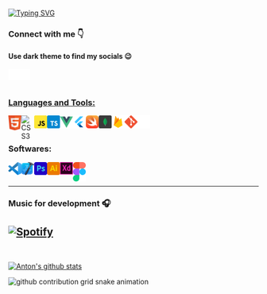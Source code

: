 <!-- ### Hello there <img src="./images/wave.gif" width="35px"> Welcome to my GitHub! I'm Anton Ustinoff, frontend developer. -->
<!-- ### Hi there 👋 <img src="./images/wave.gif" width="28px" height="28px">
#### Welcome to my GitHub!
#### My name is Anton Ustinoff. I am the frontend developer. -->
<br/>
<a href="https://git.io/typing-svg"><img src="https://readme-typing-svg.demolab.com?font=Fira+Code&weight=500&size=18&duration=2500&pause=500&width=500&lines=Hi+there+%F0%9F%91%8B;Welcome+to+my+GitHub!;My+name+is+Anton+Ustinoff.;I'am+mobile+app+developer.;I%E2%80%99m+currently+learning+Flutter+%26+SwiftUI.;I%E2%80%99m+currently+working+on+beauty+box.;I+really+love+coding." alt="Typing SVG" /></a>
<br/>

<!-- <img src="https://github.com/ziqq/ziqq/blob/main/images/stat.svg" alt="Anton WakaTime Activity" align=center/> -->

### Connect with me 👇
#### Use dark theme to find my socials 😉

<a href="https://vk.com/antonustinoff" target="_blank"><img align="left" alt="Anton U | VK" width="22px" src="./images/vk.svg" /></a>
<a href="https://www.instagram.com/eyeofantonustinoff/" target="_blank"><img align="left" alt="Anton U | Instagram" width="22px" src="./images/insta.svg" />

<br/>
<br/>

### Languages and Tools:

<a href="https://www.w3.org/html/" target="_blank"><img align="left" border="0" alt="HTML5" width="26px" src="./images/html.svg" /></a>
<a href="https://www.w3schools.com/css/" target="_blank"><img align="left" border="0" alt="CSS3" width="26px" src="./images/css.svg" /></a>
<a href="https://www.w3schools.com/js/" target="_blank"><img align="left" border="0" alt="JAVASCRIPT" width="26px" src="./images/javascript.svg" /></a>
<a href="https://www.w3schools.com/js/" target="_blank"><img align="left" border="0" alt="TYPESCRIPT" width="26px" src="./images/typescript.svg" /></a>
<a href="https://vuejs.org/" target="_blank"><img align="left" border="0" alt="vue" width="26px" src="./images/vue.svg" /></a>
<a href="https://flutter.dev/" target="_blank"><img align="left" border="0" alt="flutter" width="26px" src="./images/flutter.png" /></a>
<a href="https://www.apple.com/swift/" target="_blank"><img align="left" border="0" alt="flutter" width="26px" src="./images/swift.png" /></a>
<a href="https://www.mongodb.com/" target="_blank"><img align="left" border="0" alt="MongoDB" width="26px" src="./images/mongodb.svg" /></a>
<a href="https://firebase.google.com/" target="_blank"><img align="left" border="0" alt="Firebase" width="26px" src="./images/firebase.png" /></a>
<a href="https://git-scm.com/" target="_blank"><img align="left" border="0" alt="git" width="26px" src="./images/git.svg" /></a>
<a href="https://github.com/ziqq" target="_blank"><img align="left" border="0" alt="GitHub" width="26px" src="./images/github.svg" /></a>

<br />
<br />

### Softwares:

<a href="https://code.visualstudio.com/" target="_blank"><img align="left" alt="Visual Studio Code" width="26px" src="./images/vscode.svg" /></a>
<a href="https://developer.apple.com/xcode/" target="_blank"><img align="left" border="0" alt="flutter" width="26px" src="./images/xcode.png" /></a>
<a href="https://www.photoshop.com/en" target="_blank"> <img align="left" border="0" alt="Photoshop" width="26px" src="./images/photoshop.svg"/></a>
<a href="https://www.adobe.com/in/products/illustrator.html" target="_blank"> <img align="left" border="0" alt="Illustrator" width="26px" src="./images/illustrator.svg"/></a>
<a href="https://www.adobe.com/products/xd.html" target="_blank"><img align="left" border="0" alt="XD" width="26px" src="./images/xd.svg"/></a>
<a href="https://figma.com/" target="_blank"> <img align="left" border="0" alt="figma" width="26px" src="./images/figma.svg"/></a>

<br />
<br />

---

### Music for development 🎧

[![Spotify](https://github-readme-remake.vercel.app/api/spotify)](https://open.spotify.com/user/vd1u2mc30dd5ao76llca1b437)
<br/>
---

<br />

[![Anton's github stats](https://github-readme-stats.vercel.app/api?username=ziqq&include_all_commits=true&count_private=true&show_icons=true&line_height=20&title_color=FFFFFF&icon_color=FFFFFF&text_color=FFFFFF&bg_color=0D1117)](https://github.com/anuraghazra/github-readme-stats)

![github contribution grid snake animation](https://raw.githubusercontent.com/ziqq/ziqq/output/github-contribution-grid-snake.svg)

<!-- <br/>

![visitors](https://visitor-badge.glitch.me/badge?page_id=ziqq.ziqq) -->
